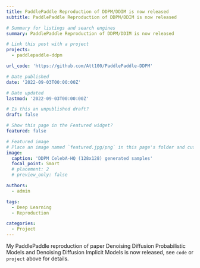 ```yaml
---
title: PaddlePaddle Reproduction of DDPM/DDIM is now released
subtitle: PaddlePaddle Reproduction of DDPM/DDIM is now released

# Summary for listings and search engines
summary: PaddlePaddle Reproduction of DDPM/DDIM is now released

# Link this post with a project
projects: 
  - paddlepaddle-ddpm

url_code: 'https://github.com/Att100/PaddlePaddle-DDPM'

# Date published
date: '2022-09-03T00:00:00Z'

# Date updated
lastmod: '2022-09-03T00:00:00Z'

# Is this an unpublished draft?
draft: false

# Show this page in the Featured widget?
featured: false

# Featured image
# Place an image named `featured.jpg/png` in this page's folder and customize its options here.
image:
  caption: 'DDPM CelebA-HQ (128x128) generated samples'
  focal_point: Smart
  # placement: 2
  # preview_only: false

authors:
  - admin

tags:
  - Deep Learning
  - Reproduction

categories:
  - Project
---
```


My PaddlePaddle reproduction of paper Denoising Diffusion Probabilistic Models and Denoising Diffusion Implicit Models
is now released, see `code` or `project` above for details.


